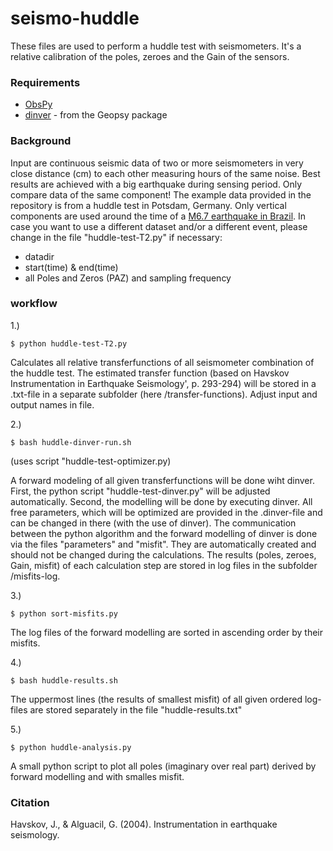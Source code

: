 # seismo-huddle
These files are used to perform a huddle test with seismometers. It's a relative calibration of the poles, zeroes and the Gain of the sensors.


### Requirements
* [ObsPy](http://obspy.org)
* [dinver](http://www.geopsy.org/download.php) - from the Geopsy package


### Background
Input are continuous seismic data of two or more seismometers in very close distance (cm) to each other measuring hours of the same noise. Best results are achieved with a big earthquake during sensing period. Only compare data of the same component! The example data provided in the repository is from a huddle test in Potsdam, Germany. Only vertical components are used around the time of a [M6.7 earthquake in Brazil](https://geofon.gfz-potsdam.de/eqinfo/event.php?id=gfz2019aiuk). In case you want to use a different dataset and/or a different event, please change in the file "huddle-test-T2.py" if necessary:

* datadir
* start(time) & end(time)
* all Poles and Zeros (PAZ) and sampling frequency


### workflow

1.)
```
$ python huddle-test-T2.py
```
Calculates all relative transferfunctions of all seismometer combination of the huddle test. The estimated transfer function (based on Havskov Instrumentation in Earthquake Seismology', p. 293-294) will be stored in a .txt-file in a separate subfolder (here /transfer-functions). Adjust input and output names in file.

2.)
```
$ bash huddle-dinver-run.sh
```
(uses script "huddle-test-optimizer.py)

A forward modeling of all given transferfunctions will be done wiht dinver. First, the python script "huddle-test-dinver.py" will be adjusted automatically. Second, the modelling will be done by executing dinver. All free parameters, which will be optimized are provided in the .dinver-file and can be changed in there (with the use of dinver). The communication between the python algorithm and the forward modelling of dinver is done via the files "parameters" and "misfit". They are automatically created and should not be changed during the calculations. The results (poles, zeroes, Gain, misfit) of each calculation step are stored in log files in the subfolder /misfits-log.

3.)
```
$ python sort-misfits.py
```
The log files of the forward modelling are sorted in ascending order by their misfits.

4.)
```
$ bash huddle-results.sh
```
The uppermost lines (the results of smallest misfit) of all given ordered log-files are stored separately in the file "huddle-results.txt"

5.)
```
$ python huddle-analysis.py
```
A small python script to plot all poles (imaginary over real part) derived by forward modelling and with smalles misfit.

### Citation

Havskov, J., & Alguacil, G. (2004). Instrumentation in earthquake seismology.
